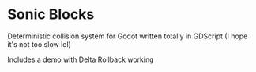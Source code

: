 Sonic Blocks
==============

Deterministic collision system for Godot written totally in GDScript (I hope it's not too slow lol)

Includes a demo with Delta Rollback working
